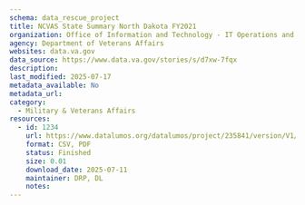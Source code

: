```yaml
---
schema: data_rescue_project 
title: NCVAS State Summary North Dakota FY2021
organization: Office of Information and Technology - IT Operations and Services (ITOPS)
agency: Department of Veterans Affairs
websites: data.va.gov
data_source: https://www.data.va.gov/stories/s/d7xw-7fqx
description: 
last_modified: 2025-07-17
metadata_available: No
metadata_url: 
category:
  - Military & Veterans Affairs 
resources:
  - id: 1234
    url: https://www.datalumos.org/datalumos/project/235841/version/V1/view
    format: CSV, PDF
    status: Finished
    size: 0.01
    download_date: 2025-07-11
    maintainer: DRP, DL
    notes: 
---
```

